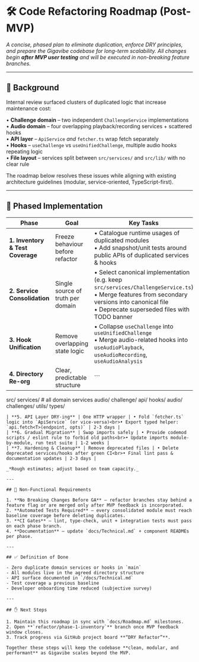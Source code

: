 # 🛠️ Code Refactoring Roadmap (Post-MVP)

_A concise, phased plan to eliminate duplication, enforce DRY principles, and prepare the Gigavibe codebase for long-term scalability.  All changes begin **after MVP user testing** and will be executed in non-breaking feature branches._

---

## 🔎 Background

Internal review surfaced clusters of duplicated logic that increase maintenance cost:

• **Challenge domain** – two independent `ChallengeService` implementations  
• **Audio domain** – four overlapping playback/recording services + scattered hooks  
• **API layer** – `ApiService` _and_ `fetcher.ts` wrap fetch separately  
• **Hooks** – `useChallenge` vs `useUnifiedChallenge`, multiple audio hooks repeating logic  
• **File layout** – services split between `src/services/` and `src/lib/` with no clear rule  

The roadmap below resolves these issues while aligning with existing architecture guidelines (modular, service-oriented, TypeScript-first).

---

## 📅 Phased Implementation

| Phase | Goal | Key Tasks | Duration* |
|-------|------|-----------|-----------|
| **1. Inventory & Test Coverage** | Freeze behaviour before refactor | • Catalogue runtime usages of duplicated modules<br>• Add snapshot/unit tests around public APIs of duplicated services & hooks | 1 week |
| **2. Service Consolidation** | Single source of truth per domain | • Select canonical implementation (e.g. keep `src/services/ChallengeService.ts`)<br>• Merge features from secondary versions into canonical file<br>• Deprecate superseded files with TODO banner | 1-2 weeks |
| **3. Hook Unification** | Remove overlapping state logic | • Collapse `useChallenge` into `useUnifiedChallenge`<br>• Merge audio-related hooks into `useAudioPlayback`, `useAudioRecording`, `useAudioAnalysis` | 1 week |
| **4. Directory Re-org** | Clear, predictable structure | ```
src/
  services/        # all domain services
    audio/
    challenge/
    api/
  hooks/
    audio/
    challenges/
  utils/
  types/
``` |
| **5. API Layer DRY-ing** | One HTTP wrapper | • Fold `fetcher.ts` logic into `ApiService` (or vice-versa)<br>• Export typed helper: `api.fetch<T>(endpoint, opts)` | 2-3 days |
| **6. Gradual Migration** | Swap imports safely | • Provide codemod scripts / eslint rule to forbid old paths<br>• Update imports module-by-module, run test suite | 1-2 weeks |
| **7. Hardening & Cleanup** | Remove deprecated files | • Delete deprecated services/hooks after green CI<br>• Final lint pass & documentation updates | 2-3 days |

_*Rough estimates; adjust based on team capacity._

---

## 🧩 Non-Functional Requirements

1. **No Breaking Changes Before GA** – refactor branches stay behind a feature flag or are merged only after MVP feedback is incorporated.  
2. **Automated Tests Required** – every consolidated module must reach baseline coverage before deleting duplicates.  
3. **CI Gates** – lint, type-check, unit + integration tests must pass on each phase branch.  
4. **Documentation** – update `docs/Technical.md` + component READMEs per phase.

---

## ✅ Definition of Done

- Zero duplicate domain services or hooks in `main`
- All modules live in the agreed directory structure
- API surface documented in `/docs/Technical.md`
- Test coverage ≥ previous baseline
- Developer onboarding time reduced (subjective survey)

---

## ✋ Next Steps

1. Maintain this roadmap in sync with `docs/Roadmap.md` milestones.  
2. Open **`refactor/phase-1-inventory`** branch once MVP feedback window closes.  
3. Track progress via GitHub project board **“DRY Refactor”**.

Together these steps will keep the codebase **clean, modular, and performant** as Gigavibe scales beyond the MVP.
